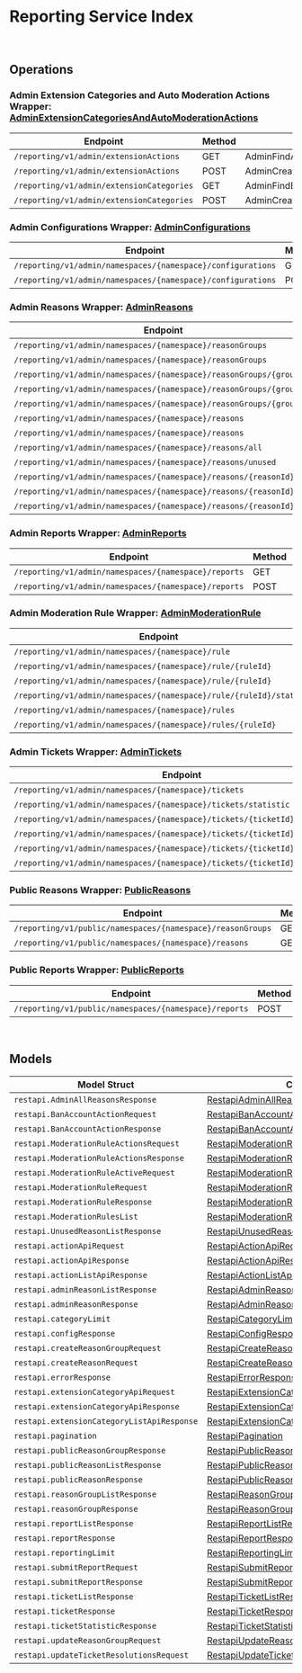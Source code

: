 [//]: # (Code generated. DO NOT EDIT.)

# Reporting Service Index

&nbsp;

## Operations

### Admin Extension Categories and Auto Moderation Actions Wrapper:  [AdminExtensionCategoriesAndAutoModerationActions](../../reporting-sdk/pkg/wrapper_adminExtensionCategoriesAndAutoModerationActions.go)
| Endpoint | Method | ID | Class | Wrapper | Example |
|---|---|---|---|---|---|
| `/reporting/v1/admin/extensionActions` | GET | AdminFindActionListShort | [AdminFindActionListShort](../../reporting-sdk/pkg/reportingclient/admin_extension_categories_and_auto_moderation_actions/admin_extension_categories_and_auto_moderation_actions_client.go) | [AdminFindActionListShort](../../reporting-sdk/pkg/wrapper_adminExtensionCategoriesAndAutoModerationActions.go) | [AdminFindActionListShort](../../samples/cli/cmd/reporting/adminExtensionCategoriesAndAutoModerationActions/adminFindActionList.go) |
| `/reporting/v1/admin/extensionActions` | POST | AdminCreateModActionShort | [AdminCreateModActionShort](../../reporting-sdk/pkg/reportingclient/admin_extension_categories_and_auto_moderation_actions/admin_extension_categories_and_auto_moderation_actions_client.go) | [AdminCreateModActionShort](../../reporting-sdk/pkg/wrapper_adminExtensionCategoriesAndAutoModerationActions.go) | [AdminCreateModActionShort](../../samples/cli/cmd/reporting/adminExtensionCategoriesAndAutoModerationActions/adminCreateModAction.go) |
| `/reporting/v1/admin/extensionCategories` | GET | AdminFindExtensionCategoryListShort | [AdminFindExtensionCategoryListShort](../../reporting-sdk/pkg/reportingclient/admin_extension_categories_and_auto_moderation_actions/admin_extension_categories_and_auto_moderation_actions_client.go) | [AdminFindExtensionCategoryListShort](../../reporting-sdk/pkg/wrapper_adminExtensionCategoriesAndAutoModerationActions.go) | [AdminFindExtensionCategoryListShort](../../samples/cli/cmd/reporting/adminExtensionCategoriesAndAutoModerationActions/adminFindExtensionCategoryList.go) |
| `/reporting/v1/admin/extensionCategories` | POST | AdminCreateExtensionCategoryShort | [AdminCreateExtensionCategoryShort](../../reporting-sdk/pkg/reportingclient/admin_extension_categories_and_auto_moderation_actions/admin_extension_categories_and_auto_moderation_actions_client.go) | [AdminCreateExtensionCategoryShort](../../reporting-sdk/pkg/wrapper_adminExtensionCategoriesAndAutoModerationActions.go) | [AdminCreateExtensionCategoryShort](../../samples/cli/cmd/reporting/adminExtensionCategoriesAndAutoModerationActions/adminCreateExtensionCategory.go) |

### Admin Configurations Wrapper:  [AdminConfigurations](../../reporting-sdk/pkg/wrapper_adminConfigurations.go)
| Endpoint | Method | ID | Class | Wrapper | Example |
|---|---|---|---|---|---|
| `/reporting/v1/admin/namespaces/{namespace}/configurations` | GET | GetShort | [GetShort](../../reporting-sdk/pkg/reportingclient/admin_configurations/admin_configurations_client.go) | [GetShort](../../reporting-sdk/pkg/wrapper_adminConfigurations.go) | [GetShort](../../samples/cli/cmd/reporting/adminConfigurations/get.go) |
| `/reporting/v1/admin/namespaces/{namespace}/configurations` | POST | UpsertShort | [UpsertShort](../../reporting-sdk/pkg/reportingclient/admin_configurations/admin_configurations_client.go) | [UpsertShort](../../reporting-sdk/pkg/wrapper_adminConfigurations.go) | [UpsertShort](../../samples/cli/cmd/reporting/adminConfigurations/upsert.go) |

### Admin Reasons Wrapper:  [AdminReasons](../../reporting-sdk/pkg/wrapper_adminReasons.go)
| Endpoint | Method | ID | Class | Wrapper | Example |
|---|---|---|---|---|---|
| `/reporting/v1/admin/namespaces/{namespace}/reasonGroups` | GET | AdminListReasonGroupsShort | [AdminListReasonGroupsShort](../../reporting-sdk/pkg/reportingclient/admin_reasons/admin_reasons_client.go) | [AdminListReasonGroupsShort](../../reporting-sdk/pkg/wrapper_adminReasons.go) | [AdminListReasonGroupsShort](../../samples/cli/cmd/reporting/adminReasons/adminListReasonGroups.go) |
| `/reporting/v1/admin/namespaces/{namespace}/reasonGroups` | POST | CreateReasonGroupShort | [CreateReasonGroupShort](../../reporting-sdk/pkg/reportingclient/admin_reasons/admin_reasons_client.go) | [CreateReasonGroupShort](../../reporting-sdk/pkg/wrapper_adminReasons.go) | [CreateReasonGroupShort](../../samples/cli/cmd/reporting/adminReasons/createReasonGroup.go) |
| `/reporting/v1/admin/namespaces/{namespace}/reasonGroups/{groupId}` | GET | GetReasonGroupShort | [GetReasonGroupShort](../../reporting-sdk/pkg/reportingclient/admin_reasons/admin_reasons_client.go) | [GetReasonGroupShort](../../reporting-sdk/pkg/wrapper_adminReasons.go) | [GetReasonGroupShort](../../samples/cli/cmd/reporting/adminReasons/getReasonGroup.go) |
| `/reporting/v1/admin/namespaces/{namespace}/reasonGroups/{groupId}` | DELETE | DeleteReasonGroupShort | [DeleteReasonGroupShort](../../reporting-sdk/pkg/reportingclient/admin_reasons/admin_reasons_client.go) | [DeleteReasonGroupShort](../../reporting-sdk/pkg/wrapper_adminReasons.go) | [DeleteReasonGroupShort](../../samples/cli/cmd/reporting/adminReasons/deleteReasonGroup.go) |
| `/reporting/v1/admin/namespaces/{namespace}/reasonGroups/{groupId}` | PATCH | UpdateReasonGroupShort | [UpdateReasonGroupShort](../../reporting-sdk/pkg/reportingclient/admin_reasons/admin_reasons_client.go) | [UpdateReasonGroupShort](../../reporting-sdk/pkg/wrapper_adminReasons.go) | [UpdateReasonGroupShort](../../samples/cli/cmd/reporting/adminReasons/updateReasonGroup.go) |
| `/reporting/v1/admin/namespaces/{namespace}/reasons` | GET | AdminGetReasonsShort | [AdminGetReasonsShort](../../reporting-sdk/pkg/reportingclient/admin_reasons/admin_reasons_client.go) | [AdminGetReasonsShort](../../reporting-sdk/pkg/wrapper_adminReasons.go) | [AdminGetReasonsShort](../../samples/cli/cmd/reporting/adminReasons/adminGetReasons.go) |
| `/reporting/v1/admin/namespaces/{namespace}/reasons` | POST | CreateReasonShort | [CreateReasonShort](../../reporting-sdk/pkg/reportingclient/admin_reasons/admin_reasons_client.go) | [CreateReasonShort](../../reporting-sdk/pkg/wrapper_adminReasons.go) | [CreateReasonShort](../../samples/cli/cmd/reporting/adminReasons/createReason.go) |
| `/reporting/v1/admin/namespaces/{namespace}/reasons/all` | GET | AdminGetAllReasonsShort | [AdminGetAllReasonsShort](../../reporting-sdk/pkg/reportingclient/admin_reasons/admin_reasons_client.go) | [AdminGetAllReasonsShort](../../reporting-sdk/pkg/wrapper_adminReasons.go) | [AdminGetAllReasonsShort](../../samples/cli/cmd/reporting/adminReasons/adminGetAllReasons.go) |
| `/reporting/v1/admin/namespaces/{namespace}/reasons/unused` | GET | AdminGetUnusedReasonsShort | [AdminGetUnusedReasonsShort](../../reporting-sdk/pkg/reportingclient/admin_reasons/admin_reasons_client.go) | [AdminGetUnusedReasonsShort](../../reporting-sdk/pkg/wrapper_adminReasons.go) | [AdminGetUnusedReasonsShort](../../samples/cli/cmd/reporting/adminReasons/adminGetUnusedReasons.go) |
| `/reporting/v1/admin/namespaces/{namespace}/reasons/{reasonId}` | GET | AdminGetReasonShort | [AdminGetReasonShort](../../reporting-sdk/pkg/reportingclient/admin_reasons/admin_reasons_client.go) | [AdminGetReasonShort](../../reporting-sdk/pkg/wrapper_adminReasons.go) | [AdminGetReasonShort](../../samples/cli/cmd/reporting/adminReasons/adminGetReason.go) |
| `/reporting/v1/admin/namespaces/{namespace}/reasons/{reasonId}` | DELETE | DeleteReasonShort | [DeleteReasonShort](../../reporting-sdk/pkg/reportingclient/admin_reasons/admin_reasons_client.go) | [DeleteReasonShort](../../reporting-sdk/pkg/wrapper_adminReasons.go) | [DeleteReasonShort](../../samples/cli/cmd/reporting/adminReasons/deleteReason.go) |
| `/reporting/v1/admin/namespaces/{namespace}/reasons/{reasonId}` | PATCH | UpdateReasonShort | [UpdateReasonShort](../../reporting-sdk/pkg/reportingclient/admin_reasons/admin_reasons_client.go) | [UpdateReasonShort](../../reporting-sdk/pkg/wrapper_adminReasons.go) | [UpdateReasonShort](../../samples/cli/cmd/reporting/adminReasons/updateReason.go) |

### Admin Reports Wrapper:  [AdminReports](../../reporting-sdk/pkg/wrapper_adminReports.go)
| Endpoint | Method | ID | Class | Wrapper | Example |
|---|---|---|---|---|---|
| `/reporting/v1/admin/namespaces/{namespace}/reports` | GET | ListReportsShort | [ListReportsShort](../../reporting-sdk/pkg/reportingclient/admin_reports/admin_reports_client.go) | [ListReportsShort](../../reporting-sdk/pkg/wrapper_adminReports.go) | [ListReportsShort](../../samples/cli/cmd/reporting/adminReports/listReports.go) |
| `/reporting/v1/admin/namespaces/{namespace}/reports` | POST | AdminSubmitReportShort | [AdminSubmitReportShort](../../reporting-sdk/pkg/reportingclient/admin_reports/admin_reports_client.go) | [AdminSubmitReportShort](../../reporting-sdk/pkg/wrapper_adminReports.go) | [AdminSubmitReportShort](../../samples/cli/cmd/reporting/adminReports/adminSubmitReport.go) |

### Admin Moderation Rule Wrapper:  [AdminModerationRule](../../reporting-sdk/pkg/wrapper_adminModerationRule.go)
| Endpoint | Method | ID | Class | Wrapper | Example |
|---|---|---|---|---|---|
| `/reporting/v1/admin/namespaces/{namespace}/rule` | POST | CreateModerationRuleShort | [CreateModerationRuleShort](../../reporting-sdk/pkg/reportingclient/admin_moderation_rule/admin_moderation_rule_client.go) | [CreateModerationRuleShort](../../reporting-sdk/pkg/wrapper_adminModerationRule.go) | [CreateModerationRuleShort](../../samples/cli/cmd/reporting/adminModerationRule/createModerationRule.go) |
| `/reporting/v1/admin/namespaces/{namespace}/rule/{ruleId}` | PUT | UpdateModerationRuleShort | [UpdateModerationRuleShort](../../reporting-sdk/pkg/reportingclient/admin_moderation_rule/admin_moderation_rule_client.go) | [UpdateModerationRuleShort](../../reporting-sdk/pkg/wrapper_adminModerationRule.go) | [UpdateModerationRuleShort](../../samples/cli/cmd/reporting/adminModerationRule/updateModerationRule.go) |
| `/reporting/v1/admin/namespaces/{namespace}/rule/{ruleId}` | DELETE | DeleteModerationRuleShort | [DeleteModerationRuleShort](../../reporting-sdk/pkg/reportingclient/admin_moderation_rule/admin_moderation_rule_client.go) | [DeleteModerationRuleShort](../../reporting-sdk/pkg/wrapper_adminModerationRule.go) | [DeleteModerationRuleShort](../../samples/cli/cmd/reporting/adminModerationRule/deleteModerationRule.go) |
| `/reporting/v1/admin/namespaces/{namespace}/rule/{ruleId}/status` | PUT | UpdateModerationRuleStatusShort | [UpdateModerationRuleStatusShort](../../reporting-sdk/pkg/reportingclient/admin_moderation_rule/admin_moderation_rule_client.go) | [UpdateModerationRuleStatusShort](../../reporting-sdk/pkg/wrapper_adminModerationRule.go) | [UpdateModerationRuleStatusShort](../../samples/cli/cmd/reporting/adminModerationRule/updateModerationRuleStatus.go) |
| `/reporting/v1/admin/namespaces/{namespace}/rules` | GET | GetModerationRulesShort | [GetModerationRulesShort](../../reporting-sdk/pkg/reportingclient/admin_moderation_rule/admin_moderation_rule_client.go) | [GetModerationRulesShort](../../reporting-sdk/pkg/wrapper_adminModerationRule.go) | [GetModerationRulesShort](../../samples/cli/cmd/reporting/adminModerationRule/getModerationRules.go) |
| `/reporting/v1/admin/namespaces/{namespace}/rules/{ruleId}` | GET | GetModerationRuleDetailsShort | [GetModerationRuleDetailsShort](../../reporting-sdk/pkg/reportingclient/admin_moderation_rule/admin_moderation_rule_client.go) | [GetModerationRuleDetailsShort](../../reporting-sdk/pkg/wrapper_adminModerationRule.go) | [GetModerationRuleDetailsShort](../../samples/cli/cmd/reporting/adminModerationRule/getModerationRuleDetails.go) |

### Admin Tickets Wrapper:  [AdminTickets](../../reporting-sdk/pkg/wrapper_adminTickets.go)
| Endpoint | Method | ID | Class | Wrapper | Example |
|---|---|---|---|---|---|
| `/reporting/v1/admin/namespaces/{namespace}/tickets` | GET | ListTicketsShort | [ListTicketsShort](../../reporting-sdk/pkg/reportingclient/admin_tickets/admin_tickets_client.go) | [ListTicketsShort](../../reporting-sdk/pkg/wrapper_adminTickets.go) | [ListTicketsShort](../../samples/cli/cmd/reporting/adminTickets/listTickets.go) |
| `/reporting/v1/admin/namespaces/{namespace}/tickets/statistic` | GET | TicketStatisticShort | [TicketStatisticShort](../../reporting-sdk/pkg/reportingclient/admin_tickets/admin_tickets_client.go) | [TicketStatisticShort](../../reporting-sdk/pkg/wrapper_adminTickets.go) | [TicketStatisticShort](../../samples/cli/cmd/reporting/adminTickets/ticketStatistic.go) |
| `/reporting/v1/admin/namespaces/{namespace}/tickets/{ticketId}` | GET | GetTicketDetailShort | [GetTicketDetailShort](../../reporting-sdk/pkg/reportingclient/admin_tickets/admin_tickets_client.go) | [GetTicketDetailShort](../../reporting-sdk/pkg/wrapper_adminTickets.go) | [GetTicketDetailShort](../../samples/cli/cmd/reporting/adminTickets/getTicketDetail.go) |
| `/reporting/v1/admin/namespaces/{namespace}/tickets/{ticketId}` | DELETE | DeleteTicketShort | [DeleteTicketShort](../../reporting-sdk/pkg/reportingclient/admin_tickets/admin_tickets_client.go) | [DeleteTicketShort](../../reporting-sdk/pkg/wrapper_adminTickets.go) | [DeleteTicketShort](../../samples/cli/cmd/reporting/adminTickets/deleteTicket.go) |
| `/reporting/v1/admin/namespaces/{namespace}/tickets/{ticketId}/reports` | GET | GetReportsByTicketShort | [GetReportsByTicketShort](../../reporting-sdk/pkg/reportingclient/admin_tickets/admin_tickets_client.go) | [GetReportsByTicketShort](../../reporting-sdk/pkg/wrapper_adminTickets.go) | [GetReportsByTicketShort](../../samples/cli/cmd/reporting/adminTickets/getReportsByTicket.go) |
| `/reporting/v1/admin/namespaces/{namespace}/tickets/{ticketId}/resolutions` | POST | UpdateTicketResolutionsShort | [UpdateTicketResolutionsShort](../../reporting-sdk/pkg/reportingclient/admin_tickets/admin_tickets_client.go) | [UpdateTicketResolutionsShort](../../reporting-sdk/pkg/wrapper_adminTickets.go) | [UpdateTicketResolutionsShort](../../samples/cli/cmd/reporting/adminTickets/updateTicketResolutions.go) |

### Public Reasons Wrapper:  [PublicReasons](../../reporting-sdk/pkg/wrapper_publicReasons.go)
| Endpoint | Method | ID | Class | Wrapper | Example |
|---|---|---|---|---|---|
| `/reporting/v1/public/namespaces/{namespace}/reasonGroups` | GET | PublicListReasonGroupsShort | [PublicListReasonGroupsShort](../../reporting-sdk/pkg/reportingclient/public_reasons/public_reasons_client.go) | [PublicListReasonGroupsShort](../../reporting-sdk/pkg/wrapper_publicReasons.go) | [PublicListReasonGroupsShort](../../samples/cli/cmd/reporting/publicReasons/publicListReasonGroups.go) |
| `/reporting/v1/public/namespaces/{namespace}/reasons` | GET | PublicGetReasonsShort | [PublicGetReasonsShort](../../reporting-sdk/pkg/reportingclient/public_reasons/public_reasons_client.go) | [PublicGetReasonsShort](../../reporting-sdk/pkg/wrapper_publicReasons.go) | [PublicGetReasonsShort](../../samples/cli/cmd/reporting/publicReasons/publicGetReasons.go) |

### Public Reports Wrapper:  [PublicReports](../../reporting-sdk/pkg/wrapper_publicReports.go)
| Endpoint | Method | ID | Class | Wrapper | Example |
|---|---|---|---|---|---|
| `/reporting/v1/public/namespaces/{namespace}/reports` | POST | SubmitReportShort | [SubmitReportShort](../../reporting-sdk/pkg/reportingclient/public_reports/public_reports_client.go) | [SubmitReportShort](../../reporting-sdk/pkg/wrapper_publicReports.go) | [SubmitReportShort](../../samples/cli/cmd/reporting/publicReports/submitReport.go) |


&nbsp;  

## Models

| Model Struct | Class |
|---|---|
| `restapi.AdminAllReasonsResponse` | [RestapiAdminAllReasonsResponse ](../../reporting-sdk/pkg/reportingclientmodels/restapi_admin_all_reasons_response.go) |
| `restapi.BanAccountActionRequest` | [RestapiBanAccountActionRequest ](../../reporting-sdk/pkg/reportingclientmodels/restapi_ban_account_action_request.go) |
| `restapi.BanAccountActionResponse` | [RestapiBanAccountActionResponse ](../../reporting-sdk/pkg/reportingclientmodels/restapi_ban_account_action_response.go) |
| `restapi.ModerationRuleActionsRequest` | [RestapiModerationRuleActionsRequest ](../../reporting-sdk/pkg/reportingclientmodels/restapi_moderation_rule_actions_request.go) |
| `restapi.ModerationRuleActionsResponse` | [RestapiModerationRuleActionsResponse ](../../reporting-sdk/pkg/reportingclientmodels/restapi_moderation_rule_actions_response.go) |
| `restapi.ModerationRuleActiveRequest` | [RestapiModerationRuleActiveRequest ](../../reporting-sdk/pkg/reportingclientmodels/restapi_moderation_rule_active_request.go) |
| `restapi.ModerationRuleRequest` | [RestapiModerationRuleRequest ](../../reporting-sdk/pkg/reportingclientmodels/restapi_moderation_rule_request.go) |
| `restapi.ModerationRuleResponse` | [RestapiModerationRuleResponse ](../../reporting-sdk/pkg/reportingclientmodels/restapi_moderation_rule_response.go) |
| `restapi.ModerationRulesList` | [RestapiModerationRulesList ](../../reporting-sdk/pkg/reportingclientmodels/restapi_moderation_rules_list.go) |
| `restapi.UnusedReasonListResponse` | [RestapiUnusedReasonListResponse ](../../reporting-sdk/pkg/reportingclientmodels/restapi_unused_reason_list_response.go) |
| `restapi.actionApiRequest` | [RestapiActionApiRequest ](../../reporting-sdk/pkg/reportingclientmodels/restapi_action_api_request.go) |
| `restapi.actionApiResponse` | [RestapiActionApiResponse ](../../reporting-sdk/pkg/reportingclientmodels/restapi_action_api_response.go) |
| `restapi.actionListApiResponse` | [RestapiActionListApiResponse ](../../reporting-sdk/pkg/reportingclientmodels/restapi_action_list_api_response.go) |
| `restapi.adminReasonListResponse` | [RestapiAdminReasonListResponse ](../../reporting-sdk/pkg/reportingclientmodels/restapi_admin_reason_list_response.go) |
| `restapi.adminReasonResponse` | [RestapiAdminReasonResponse ](../../reporting-sdk/pkg/reportingclientmodels/restapi_admin_reason_response.go) |
| `restapi.categoryLimit` | [RestapiCategoryLimit ](../../reporting-sdk/pkg/reportingclientmodels/restapi_category_limit.go) |
| `restapi.configResponse` | [RestapiConfigResponse ](../../reporting-sdk/pkg/reportingclientmodels/restapi_config_response.go) |
| `restapi.createReasonGroupRequest` | [RestapiCreateReasonGroupRequest ](../../reporting-sdk/pkg/reportingclientmodels/restapi_create_reason_group_request.go) |
| `restapi.createReasonRequest` | [RestapiCreateReasonRequest ](../../reporting-sdk/pkg/reportingclientmodels/restapi_create_reason_request.go) |
| `restapi.errorResponse` | [RestapiErrorResponse ](../../reporting-sdk/pkg/reportingclientmodels/restapi_error_response.go) |
| `restapi.extensionCategoryApiRequest` | [RestapiExtensionCategoryApiRequest ](../../reporting-sdk/pkg/reportingclientmodels/restapi_extension_category_api_request.go) |
| `restapi.extensionCategoryApiResponse` | [RestapiExtensionCategoryApiResponse ](../../reporting-sdk/pkg/reportingclientmodels/restapi_extension_category_api_response.go) |
| `restapi.extensionCategoryListApiResponse` | [RestapiExtensionCategoryListApiResponse ](../../reporting-sdk/pkg/reportingclientmodels/restapi_extension_category_list_api_response.go) |
| `restapi.pagination` | [RestapiPagination ](../../reporting-sdk/pkg/reportingclientmodels/restapi_pagination.go) |
| `restapi.publicReasonGroupResponse` | [RestapiPublicReasonGroupResponse ](../../reporting-sdk/pkg/reportingclientmodels/restapi_public_reason_group_response.go) |
| `restapi.publicReasonListResponse` | [RestapiPublicReasonListResponse ](../../reporting-sdk/pkg/reportingclientmodels/restapi_public_reason_list_response.go) |
| `restapi.publicReasonResponse` | [RestapiPublicReasonResponse ](../../reporting-sdk/pkg/reportingclientmodels/restapi_public_reason_response.go) |
| `restapi.reasonGroupListResponse` | [RestapiReasonGroupListResponse ](../../reporting-sdk/pkg/reportingclientmodels/restapi_reason_group_list_response.go) |
| `restapi.reasonGroupResponse` | [RestapiReasonGroupResponse ](../../reporting-sdk/pkg/reportingclientmodels/restapi_reason_group_response.go) |
| `restapi.reportListResponse` | [RestapiReportListResponse ](../../reporting-sdk/pkg/reportingclientmodels/restapi_report_list_response.go) |
| `restapi.reportResponse` | [RestapiReportResponse ](../../reporting-sdk/pkg/reportingclientmodels/restapi_report_response.go) |
| `restapi.reportingLimit` | [RestapiReportingLimit ](../../reporting-sdk/pkg/reportingclientmodels/restapi_reporting_limit.go) |
| `restapi.submitReportRequest` | [RestapiSubmitReportRequest ](../../reporting-sdk/pkg/reportingclientmodels/restapi_submit_report_request.go) |
| `restapi.submitReportResponse` | [RestapiSubmitReportResponse ](../../reporting-sdk/pkg/reportingclientmodels/restapi_submit_report_response.go) |
| `restapi.ticketListResponse` | [RestapiTicketListResponse ](../../reporting-sdk/pkg/reportingclientmodels/restapi_ticket_list_response.go) |
| `restapi.ticketResponse` | [RestapiTicketResponse ](../../reporting-sdk/pkg/reportingclientmodels/restapi_ticket_response.go) |
| `restapi.ticketStatisticResponse` | [RestapiTicketStatisticResponse ](../../reporting-sdk/pkg/reportingclientmodels/restapi_ticket_statistic_response.go) |
| `restapi.updateReasonGroupRequest` | [RestapiUpdateReasonGroupRequest ](../../reporting-sdk/pkg/reportingclientmodels/restapi_update_reason_group_request.go) |
| `restapi.updateTicketResolutionsRequest` | [RestapiUpdateTicketResolutionsRequest ](../../reporting-sdk/pkg/reportingclientmodels/restapi_update_ticket_resolutions_request.go) |
